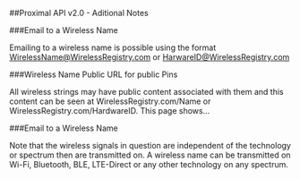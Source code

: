 ##Proximal API v2.0 - Aditional Notes

###Email to a Wireless Name

Emailing to a wireless name is possible using the format WirelessName@WirelessRegistry.com or HarwareID@WirelessRegistry.com

###Wireless Name Public URL for public Pins

All wireless strings may have public content associated with them and this content can be seen at WirelessRegistry.com/Name or WirelessRegistry.com/HardwareID. This page shows...

###Email to a Wireless Name

Note that the wireless signals in question are independent of the technology or spectrum then are transmitted on. A wireless name can be transmitted on Wi-Fi, Bluetooth, BLE, LTE-Direct or any other technology on any spectrum.
     

